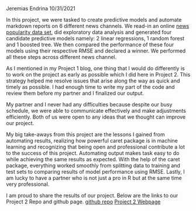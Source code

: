 Jeremias Endrina
10/31/2021

In this project, we were tasked to create predictive models and automate
markdown reports on 6 different news channels. We read-in an online
[news popularity data
set](%22https://archive.ics.uci.edu/ml/datasets/Online+News+Popularity%22),
did exploratory data analysis and generated four candidate predictive
models namely: 2 linear regressions, 1 random forest and 1 boosted tree.
We then compared the performance of these four models using their
respective RMSE and declared a winner. We performed all these steps
across different news channel.

As I mentioned in my Project 1 blog, one thing that I would do
differently is to work on the project as early as possible which I did
here in Project 2. This strategy helped me resolve issues that arise
along the way as quick and timely as possible. I had enough time to
write my part of the code and review them before my partner and I
finalized our output.

My partner and I never had any difficulties because despite our busy
schedule, we were able to communicate effectively and make adjustments
efficiently. Both of us were open to any ideas that we thought can
improve our project.

My big take-aways from this project are the lessons I gained from
automating results, realizing how powerful caret package is in machine
learning and recognizing that being open and professional contribute a
lot to the success of this project. Automating output makes task easy to
do while achieving the same results as expected. With the help of the
caret package, everything worked smoothly from splitting data to
training and test sets to comparing results of model performance using
RMSE. Lastly, I am lucky to have a partner who is not just a pro in R
but at the same time very professional.

I am proud to share the results of our project. Below are the links to
our Project 2 Repo and github page. [github
repo](%22https://github.com/jerryendrina/ST558-Project2%22) [Project 2
Webpage](%22https://jerryendrina.github.io/ST558-Project2/%22)
